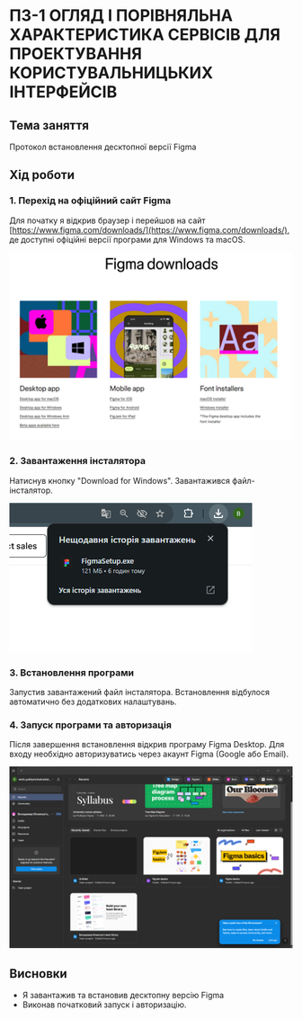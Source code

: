 # ПЗ-1 ОГЛЯД І ПОРІВНЯЛЬНА ХАРАКТЕРИСТИКА СЕРВІСІВ ДЛЯ ПРОЕКТУВАННЯ КОРИСТУВАЛЬНИЦЬКИХ ІНТЕРФЕЙСІВ  

## Тема заняття
Протокол встановлення десктопної версії Figma  

## Хід роботи

### 1. Перехід на офіційний сайт Figma
Для початку я відкрив браузер і перейшов на сайт [https://www.figma.com/downloads/](https://www.figma.com/downloads/), де доступні офіційні версії програми для Windows та macOS.  

![Скріншот сайту Figma Downloads](images/figma-downloads.png)

### 2. Завантаження інсталятора
Натиснув кнопку "Download for Windows". Завантажився файл-інсталятор.  

![Скріншот завантаження інсталятора](images/figma-setup.png)

### 3. Встановлення програми
Запустив завантажений файл інсталятора. Встановлення відбулося автоматично без додаткових налаштувань.  

### 4. Запуск програми та авторизація
Після завершення встановлення відкрив програму Figma Desktop. Для входу необхідно авторизуватись через акаунт Figma (Google або Email).  

![Скріншот запуску програми Figma](images/figma-launch.png)

## Висновки
- Я завантажив та встановив десктопну версію Figma
- Виконав початковий запуск і авторизацію.  

